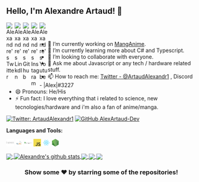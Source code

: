 ## Hello, I'm Alexandre Artaud! 👋

<a href="https://twitter.com/ArtaudAlexandr1">
  <img align="left" alt="Alexandre's Twitter" width="22px" src="https://cdn.jsdelivr.net/npm/simple-icons@v3/icons/twitter.svg" />
</a>
<a href="https://www.linkedin.com/in/alexandre-artaud-872a6a190/">
  <img align="left" alt="Alexandre's LinkdIn" width="22px" src="https://cdn.jsdelivr.net/npm/simple-icons@v3/icons/linkedin.svg" />
</a>
<a href="https://github.com/AlexArtaud-Dev">
  <img align="left" alt="Alexandre's Github" width="22px" src="https://cdn.jsdelivr.net/npm/simple-icons@v3/icons/github.svg" />
</a>
<a href="https://www.instagram.com/alex.artaud/">
  <img align="left" alt="Alexandre's Instagram" width="22px" src="https://cdn.jsdelivr.net/npm/simple-icons@v3/icons/instagram.svg" />
</a>
<a href="https://www.youtube.com/channel/UCKErNWnZIOouRFgltjPWexQ">
  <img align="left" alt="Alexandre's Youtube" width="22px" src="https://cdn.jsdelivr.net/npm/simple-icons@v3/icons/youtube.svg" />
</a>

<br/>
<br/>


- 🔭 I’m currently working on [MangAnime](https://www.manganimes.me/).
- 🌱 I’m currently learning more about C# and Typescript.
- 👯 I’m looking to collaborate with everyone.
- 💬 Ask me about Javascript or any tech / hardware related stuff.
- 📫 How to reach me: [Twitter - @ArtaudAlexandr1](https://twitter.com/ArtaudAlexandr1) , Discord - |Alex|#3227
- 😄 Pronouns: He/His
- ⚡ Fun fact: I love everything that i related to science, new tecnologies/hardware and i'm also a fan of anime/manga.

[![Twitter: ArtaudAlexandr1](https://img.shields.io/twitter/follow/ArtaudAlexandr1?style=social)](https://twitter.com/ArtaudAlexandr1)
[![GitHub AlexArtaud-Dev](https://img.shields.io/github/followers/AlexArtaud-Dev?label=follow&style=social)](https://github.com/AlexArtaud-Dev)


**Languages and Tools:**  

<code><img height="20" src="https://raw.githubusercontent.com/github/explore/80688e429a7d4ef2fca1e82350fe8e3517d3494d/topics/express/express.png"></code>
<code><img height="20" src="https://raw.githubusercontent.com/github/explore/80688e429a7d4ef2fca1e82350fe8e3517d3494d/topics/mysql/mysql.png"></code>
<code><img height="20" src="https://raw.githubusercontent.com/github/explore/80688e429a7d4ef2fca1e82350fe8e3517d3494d/topics/mongodb/mongodb.png"></code>
<code><img height="20" src="https://raw.githubusercontent.com/github/explore/80688e429a7d4ef2fca1e82350fe8e3517d3494d/topics/javascript/javascript.png"></code>
<code><img height="20" src="https://raw.githubusercontent.com/github/explore/80688e429a7d4ef2fca1e82350fe8e3517d3494d/topics/react/react.png"></code>
<code><img height="20" src="https://raw.githubusercontent.com/github/explore/80688e429a7d4ef2fca1e82350fe8e3517d3494d/topics/nodejs/nodejs.png"></code>     


<a href="https://github.com/AlexArtaud-De">
  <img align="center" src="https://github-readme-stats.vercel.app/api/top-langs/?username=AlexArtaud-Dev&theme=light&hide_langs_below=1" />
</a>
<a href="https://github.com/AlexArtaud-De">
 <img align="center" src="https://github-readme-stats.vercel.app/api?username=AlexArtaud-Dev&show_icons=true&theme=light&line_height=27" alt="Alexandre's github stats"/>
</a>
<a href="https://github.com/AlexArtaud-Dev/MangAnime">
  <img align="center" src="https://github-readme-stats.vercel.app/api/pin/?username=AlexArtaud-Dev&repo=MangAnime&theme=light" />

</a>
<a href="https://github.com/AlexArtaud-Dev/Roomba-Discord-Bot">
 <img align="center" src="https://github-readme-stats.vercel.app/api/pin/?username=AlexArtaud-Dev&repo=Roomba-Discord-Bot&theme=light" />
</a>

</a>
<a href="https://github.com/AlexArtaud-Dev/Key2App">
 <img align="center" src="https://github-readme-stats.vercel.app/api/pin/?username=AlexArtaud-Dev&repo=Key2App&theme=light" />
</a>

<div align="center">

### Show some ❤️ by starring some of the repositories!

</div>


